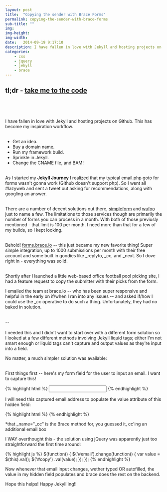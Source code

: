 ```yaml
---
layout: post
title:  "Copying the sender with Brace Forms"
permalink: copying-the-sender-with-brace-forms
sub-title: ""
img:
img-height:
img-width:
date:   2014-09-19 9:17:10
description: I have fallen in love with Jekyll and hosting projects on Github. This has become my inspiration workflow.
categories: 
    - css
    - jquery
    - jekyll
    - brace
---
```


tl;dr - [take me to the code](#code)
<br><br>
--
<br><br>
I have fallen in love with Jekyll and hosting projects on Github. This has become my inspiration workflow.  
<br>

* Get an idea. 
* Buy a domain name. 
* Run my framework build. 
* Sprinkle in Jekyll. 
* Change the CNAME file, and BAM!
<br><br>

As I started my **Jekyll Journey** I realized that my typical email.php goto for forms wasn't gonna work (Github doesn't support php). So I went all #lazyweb and sent a tweet out asking for recommendations, along with googling an answer.  
<br>

There are a number of decent solutions out there, [simpleform](http://getsimpleform.com) and [wufoo](http://wufoo.com) just to name a few. The limitations to those services though are primarily the number of forms you can process in a month. With both of those previusly mentioned - that limit is 100 per month. I need more than that for a few of my builds, so I kept looking.  
<br>

Behold! [forms.brace.io](http://forms.brace.io) -- this just became my new favorite thing! Super simple integration, up to 1000 submissions per month with their free account and some built in goodies like _replyto, _cc, and _next. So I dove right in - everything was solid.  
<br>

Shortly after I launched a little web-based office football pool picking site, I had a feature request to copy the submitter with their picks from the form. 
<br>

I emailed the team at brace.io -- who has been super responsive and helpful in the early on if/when I ran into any issues -- and asked if/how I could use the _cc operative to do such a thing. Unfortunately, they had no baked in solution.
<br><br>

--
<br><br>
<a name="code"></a>
I needed this and I didn't want to start over with a different form solution so I looked at a few different methods involving Jekyll liquid tags; either I'm not smart enough or liquid tags can't capture and output values as they're input into a field.
<br>

No matter, a much simpler solution was available:  
<br>

<a name="code"></a>
First things first -- here's my form field for the user to input an email. I want to capture this!  

{% highlight html %}
<input id="email" type="email">
{% endhighlight %}
<br>

I will need this captured email address to populate the value attribute of this hidden field:

{% highlight html %}
<input type="hidden" id="copy" name="_cc" value="">
{% endhighlight %}

*that _name="_cc" is the Brace method for, you guessed it, cc'ing an additional email box
<br>

I WAY overthought this - the solution using jQuery was apparently just too straightforward the first time around:
<br>

{% highlight js %}
$(function() {
  $('#email').change(function() {
    var value = $(this).val();
    $('#copy') .val(value);
  });
});
{% endhighlight %}

Now whenever that email input changes, wether typed OR autofilled, the value in my hidden field populates and brace does the rest on the backend.
<br>

Hope this helps! Happy Jekyll'ing!!
